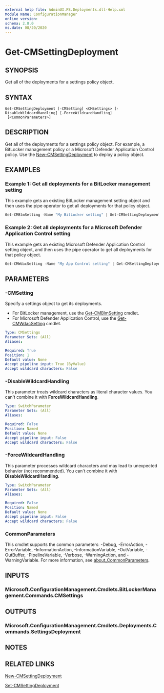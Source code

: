 ```yaml
---
external help file: AdminUI.PS.Deployments.dll-Help.xml
Module Name: ConfigurationManager
online version:
schema: 2.0.0
ms.date: 08/20/2020
---
```


# Get-CMSettingDeployment

## SYNOPSIS

Get all of the deployments for a settings policy object.

## SYNTAX

```
Get-CMSettingDeployment [-CMSetting] <CMSettings> [-DisableWildcardHandling] [-ForceWildcardHandling]
 [<CommonParameters>]
```

## DESCRIPTION

Get all of the deployments for a settings policy object. For example, a BitLocker management policy or a Microsoft Defender Application Control policy. Use the [New-CMSettingDeployment](New-CMSettingDeployment.md) to deploy a policy object.

## EXAMPLES

### Example 1: Get all deployments for a BitLocker management setting

This example gets an existing BitLocker management setting object and then uses the pipe operator to get all deployments for that policy object.

```powershell
Get-CMBlmSetting -Name "My BitLocker setting" | Get-CMSettingDeployment
```

### Example 2: Get all deployments for a Microsoft Defender Application Control setting

This example gets an existing Microsoft Defender Application Control setting object, and then uses the pipe operator to get all deployments for that policy object.

```powershell
Get-CMWdacSetting -Name "My App Control setting" | Get-CMSettingDeployment
```

## PARAMETERS

### -CMSetting

Specify a settings object to get its deployments.

- For BitLocker management, use the [Get-CMBlmSetting](Get-CMBlmSetting.md) cmdlet.
- For Microsoft Defender Application Control, use the [Get-CMWdacSetting](Get-CMWdacSetting.md) cmdlet.

```yaml
Type: CMSettings
Parameter Sets: (All)
Aliases:

Required: True
Position: 1
Default value: None
Accept pipeline input: True (ByValue)
Accept wildcard characters: False
```

### -DisableWildcardHandling

This parameter treats wildcard characters as literal character values. You can't combine it with **ForceWildcardHandling**.

```yaml
Type: SwitchParameter
Parameter Sets: (All)
Aliases:

Required: False
Position: Named
Default value: None
Accept pipeline input: False
Accept wildcard characters: False
```

### -ForceWildcardHandling

This parameter processes wildcard characters and may lead to unexpected behavior (not recommended). You can't combine it with **DisableWildcardHandling**.

```yaml
Type: SwitchParameter
Parameter Sets: (All)
Aliases:

Required: False
Position: Named
Default value: None
Accept pipeline input: False
Accept wildcard characters: False
```

### CommonParameters

This cmdlet supports the common parameters: -Debug, -ErrorAction, -ErrorVariable, -InformationAction, -InformationVariable, -OutVariable, -OutBuffer, -PipelineVariable, -Verbose, -WarningAction, and -WarningVariable. For more information, see [about_CommonParameters](http://go.microsoft.com/fwlink/?LinkID=113216).

## INPUTS

### Microsoft.ConfigurationManagement.Cmdlets.BitLockerManagement.Commands.CMSettings

## OUTPUTS

### Microsoft.ConfigurationManagement.Cmdlets.Deployments.Commands.SettingsDeployment

## NOTES

## RELATED LINKS

[New-CMSettingDeployment](New-CMSettingDeployment.md)

[Set-CMSettingDeployment](Set-CMSettingDeployment.md)
